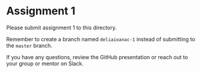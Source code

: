# Assignment 1

Please submit assignment 1 to this directory.

Remember to create a branch named `deliaioanac-1` 
instead of submitting to the `master` branch.

If you have any questions, review the GitHub presentation or reach
out to your group or mentor on Slack.

